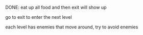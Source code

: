 

DONE: eat up all food and then exit will show up 

go to exit to enter the next level

each level has enemies that move around, try to avoid enemies